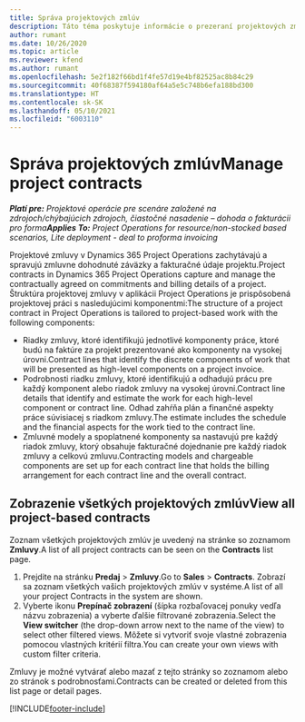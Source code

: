 ```yaml
---
title: Správa projektových zmlúv
description: Táto téma poskytuje informácie o prezeraní projektových zmlúv.
author: rumant
ms.date: 10/26/2020
ms.topic: article
ms.reviewer: kfend
ms.author: rumant
ms.openlocfilehash: 5e2f182f66bd1f4fe57d19e4bf82525ac8b84c29
ms.sourcegitcommit: 40f68387f594180af64a5e5c748b6efa188bd300
ms.translationtype: HT
ms.contentlocale: sk-SK
ms.lasthandoff: 05/10/2021
ms.locfileid: "6003110"
---
```

# <a name="manage-project-contracts"></a><span data-ttu-id="32d05-103">Správa projektových zmlúv</span><span class="sxs-lookup"><span data-stu-id="32d05-103">Manage project contracts</span></span>

<span data-ttu-id="32d05-104">_**Platí pre:** Projektové operácie pre scenáre založené na zdrojoch/chýbajúcich zdrojoch, čiastočné nasadenie – dohoda o fakturácii pro forma_</span><span class="sxs-lookup"><span data-stu-id="32d05-104">_**Applies To:** Project Operations for resource/non-stocked based scenarios, Lite deployment - deal to proforma invoicing_</span></span>

<span data-ttu-id="32d05-105">Projektové zmluvy v Dynamics 365 Project Operations zachytávajú a spravujú zmluvne dohodnuté záväzky a fakturačné údaje projektu.</span><span class="sxs-lookup"><span data-stu-id="32d05-105">Project contracts in Dynamics 365 Project Operations capture and manage the contractually agreed on commitments and billing details of a project.</span></span> <span data-ttu-id="32d05-106">Štruktúra projektovej zmluvy v aplikácii Project Operations je prispôsobená projektovej práci s nasledujúcimi komponentmi:</span><span class="sxs-lookup"><span data-stu-id="32d05-106">The structure of a project contract in Project Operations is tailored to project-based work with the following components:</span></span>

- <span data-ttu-id="32d05-107">Riadky zmluvy, ktoré identifikujú jednotlivé komponenty práce, ktoré budú na faktúre za projekt prezentované ako komponenty na vysokej úrovni.</span><span class="sxs-lookup"><span data-stu-id="32d05-107">Contract lines that identify the discrete components of work that will be presented as high-level components on a project invoice.</span></span>
- <span data-ttu-id="32d05-108">Podrobnosti riadku zmluvy, ktoré identifikujú a odhadujú prácu pre každý komponent alebo riadok zmluvy na vysokej úrovni.</span><span class="sxs-lookup"><span data-stu-id="32d05-108">Contract line details that identify and estimate the work for each high-level component or contract line.</span></span> <span data-ttu-id="32d05-109">Odhad zahŕňa plán a finančné aspekty práce súvisiacej s riadkom zmluvy.</span><span class="sxs-lookup"><span data-stu-id="32d05-109">The estimate includes the schedule and the financial aspects for the work tied to the contract line.</span></span>
- <span data-ttu-id="32d05-110">Zmluvné modely a spoplatnené komponenty sa nastavujú pre každý riadok zmluvy, ktorý obsahuje fakturačné dojednanie pre každý riadok zmluvy a celkovú zmluvu.</span><span class="sxs-lookup"><span data-stu-id="32d05-110">Contracting models and chargeable components are set up for each contract line that holds the billing arrangement for each contract line and the overall contract.</span></span>

## <a name="view-all-project-based-contracts"></a><span data-ttu-id="32d05-111">Zobrazenie všetkých projektových zmlúv</span><span class="sxs-lookup"><span data-stu-id="32d05-111">View all project-based contracts</span></span>

<span data-ttu-id="32d05-112">Zoznam všetkých projektových zmlúv je uvedený na stránke so zoznamom **Zmluvy**.</span><span class="sxs-lookup"><span data-stu-id="32d05-112">A list of all project contracts can be seen on the **Contracts** list page.</span></span> 

1. <span data-ttu-id="32d05-113">Prejdite na stránku **Predaj** > **Zmluvy**.</span><span class="sxs-lookup"><span data-stu-id="32d05-113">Go to **Sales** > **Contracts**.</span></span> <span data-ttu-id="32d05-114">Zobrazí sa zoznam všetkých vašich projektových zmlúv v systéme.</span><span class="sxs-lookup"><span data-stu-id="32d05-114">A list of all your project Contracts in the system are shown.</span></span> 
2. <span data-ttu-id="32d05-115">Vyberte ikonu **Prepínač zobrazení** (šípka rozbaľovacej ponuky vedľa názvu zobrazenia) a vyberte ďalšie filtrované zobrazenia.</span><span class="sxs-lookup"><span data-stu-id="32d05-115">Select the **View switcher** (the drop-down arrow next to the name of the view) to select other filtered views.</span></span> <span data-ttu-id="32d05-116">Môžete si vytvoriť svoje vlastné zobrazenia pomocou vlastných kritérií filtra.</span><span class="sxs-lookup"><span data-stu-id="32d05-116">You can create your own views with custom filter criteria.</span></span>

<span data-ttu-id="32d05-117">Zmluvy je možné vytvárať alebo mazať z tejto stránky so zoznamom alebo zo stránok s podrobnosťami.</span><span class="sxs-lookup"><span data-stu-id="32d05-117">Contracts can be created or deleted from this list page or detail pages.</span></span>


[!INCLUDE[footer-include](../../includes/footer-banner.md)]